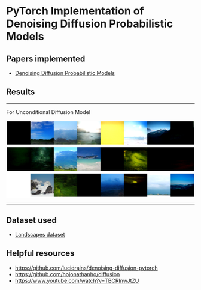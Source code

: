 # PyTorch Implementation of Denoising Diffusion Probabilistic Models

## Papers implemented

- [Denoising Diffusion Probabilistic Models](https://arxiv.org/abs/2006.11239)


## Results

---
For Unconditional Diffusion Model

![](samples/ddpm_unconditional_0.png)
![](samples/ddpm_unconditional_1.png)
![](samples/ddpm_unconditional_2.png)

---
## Dataset used
- [Landscapes dataset](https://www.kaggle.com/datasets/arnaud58/landscape-pictures)

## Helpful resources

- https://github.com/lucidrains/denoising-diffusion-pytorch
- https://github.com/hojonathanho/diffusion
- https://www.youtube.com/watch?v=TBCRlnwJtZU
